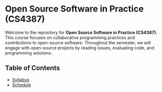 # Open Source Software in Practice (CS4387)

Welcome to the repository for **Open Source Software in Practice (CS4387)**. This course focuses on collaborative programming practices and contributions to open-source software. Throughout the semester, we will engage with open-source projects by reading issues, evaluating code, and programming solutions.

## Table of Contents

- [Syllabus](./syllabus.md)
- [Schedule](./schedule.md)
